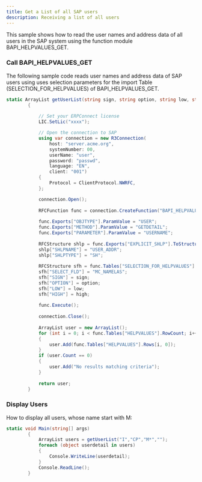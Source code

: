 ```yaml
---
title: Get a List of all SAP users
description: Receiving a list of all users
---
```



This sample shows how to read the user names and address data of all users in the SAP system using the function module BAPI_HELPVALUES_GET.<br>

### Call BAPI_HELPVALUES_GET

The following sample code reads user names and address data of SAP users using uses selection parameters for the import Table (SELECTION_FOR_HELPVALUES) of BAPI_HELPVALUES_GET.

```csharp linenums="1" title="BAPI_HELPVALUES_GET"
static ArrayList getUserList(string sign, string option, string low, string high)
        { 
  
            // Set your ERPConnect license
            LIC.SetLic("xxxx");

            // Open the connection to SAP
            using var connection = new R3Connection(
                host: "server.acme.org",
                systemNumber: 00,
                userName: "user",
                password: "passwd",
                language: "EN",
                client: "001")
            {
                Protocol = ClientProtocol.NWRFC,
            };

            connection.Open();    
  
            RFCFunction func = connection.CreateFunction("BAPI_HELPVALUES_GET");
  
            func.Exports["OBJTYPE"].ParamValue = "USER";
            func.Exports["METHOD"].ParamValue = "GETDETAIL";
            func.Exports["PARAMETER"].ParamValue = "USERNAME";
  
            RFCStructure shlp = func.Exports["EXPLICIT_SHLP"].ToStructure();
            shlp["SHLPNAME"] = "USER_ADDR";
            shlp["SHLPTYPE"] = "SH";
  
            RFCStructure sfh = func.Tables["SELECTION_FOR_HELPVALUES"].AddRow(); ;
            sfh["SELECT_FLD"] = "MC_NAMELAS";
            sfh["SIGN"] = sign;
            sfh["OPTION"] = option;
            sfh["LOW"] = low;
            sfh["HIGH"] = high;
  
            func.Execute();
  
            connection.Close();
  
            ArrayList user = new ArrayList();
            for (int i = 0; i < func.Tables["HELPVALUES"].RowCount; i++)
            {
                user.Add(func.Tables["HELPVALUES"].Rows[i, 0]);
            }
            if (user.Count == 0)
            {
                user.Add("No results matching criteria");
            }               
  
            return user;                           
        }
```

### Display Users

How to display all users, whose name start with M:

```csharp linenums="1" title="Display multiple users"
static void Main(string[] args)
        {
            ArrayList users = getUserList("I","CP","M*","");
            foreach (object userdetail in users)
            {
                Console.WriteLine(userdetail);
            }
            Console.ReadLine();
        }
```
